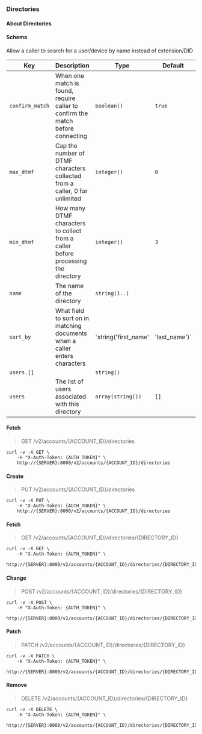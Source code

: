 ### Directories

#### About Directories

#### Schema

Allow a caller to search for a user/device by name instead of extension/DID



Key | Description | Type | Default | Required
--- | ----------- | ---- | ------- | --------
`confirm_match` | When one match is found, require caller to confirm the match before connecting | `boolean()` | `true` | `false`
`max_dtmf` | Cap the number of DTMF characters collected from a caller, 0 for unlimited | `integer()` | `0` | `false`
`min_dtmf` | How many DTMF characters to collect from a caller before processing the directory | `integer()` | `3` | `false`
`name` | The name of the directory | `string(1..)` |   | `true`
`sort_by` | What field to sort on in matching documents when a caller enters characters | `string('first_name' | 'last_name')` | `last_name` | `false`
`users.[]` |   | `string()` |   | `false`
`users` | The list of users associated with this directory | `array(string())` | `[]` | `false`



#### Fetch

> GET /v2/accounts/{ACCOUNT_ID}/directories

```shell
curl -v -X GET \
    -H "X-Auth-Token: {AUTH_TOKEN}" \
    http://{SERVER}:8000/v2/accounts/{ACCOUNT_ID}/directories
```

#### Create

> PUT /v2/accounts/{ACCOUNT_ID}/directories

```shell
curl -v -X PUT \
    -H "X-Auth-Token: {AUTH_TOKEN}" \
    http://{SERVER}:8000/v2/accounts/{ACCOUNT_ID}/directories
```

#### Fetch

> GET /v2/accounts/{ACCOUNT_ID}/directories/{DIRECTORY_ID}

```shell
curl -v -X GET \
    -H "X-Auth-Token: {AUTH_TOKEN}" \
    http://{SERVER}:8000/v2/accounts/{ACCOUNT_ID}/directories/{DIRECTORY_ID}
```

#### Change

> POST /v2/accounts/{ACCOUNT_ID}/directories/{DIRECTORY_ID}

```shell
curl -v -X POST \
    -H "X-Auth-Token: {AUTH_TOKEN}" \
    http://{SERVER}:8000/v2/accounts/{ACCOUNT_ID}/directories/{DIRECTORY_ID}
```

#### Patch

> PATCH /v2/accounts/{ACCOUNT_ID}/directories/{DIRECTORY_ID}

```shell
curl -v -X PATCH \
    -H "X-Auth-Token: {AUTH_TOKEN}" \
    http://{SERVER}:8000/v2/accounts/{ACCOUNT_ID}/directories/{DIRECTORY_ID}
```

#### Remove

> DELETE /v2/accounts/{ACCOUNT_ID}/directories/{DIRECTORY_ID}

```shell
curl -v -X DELETE \
    -H "X-Auth-Token: {AUTH_TOKEN}" \
    http://{SERVER}:8000/v2/accounts/{ACCOUNT_ID}/directories/{DIRECTORY_ID}
```

